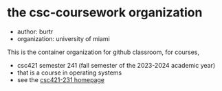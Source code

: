 # the csc-coursework organization

- author: burtr
- organization: university of miami

This is the container organization for github classroom, for courses, 
- csc421 semester 241 (fall semester of the 2023-2024 academic year)
- that is a course in operating systems
- see the [csc421-231 homepage](https://www.cs.miami.edu/home/burt/learning/csc421.241/)
  

